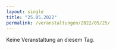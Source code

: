 ```yaml
---
layout: single
title: "25.05.2022"
permalink: /veranstaltungen/2022/05/25/
---
```


Keine Veranstaltung an diesem Tag.
